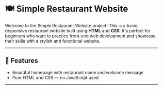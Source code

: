# 🍽️ Simple Restaurant Website

Welcome to the Simple Restaurant Website project! This is a basic, responsive restaurant website built using **HTML** and **CSS**. It's perfect for beginners who want to practice front-end web development and showcase their skills with a stylish and functional website.

---

## 📌 Features

- Beautiful homepage with restaurant name and welcome message
- Pure HTML and CSS — no JavaScript used
---

